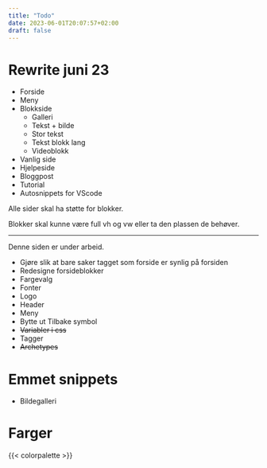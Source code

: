 ```yaml
---
title: "Todo"
date: 2023-06-01T20:07:57+02:00
draft: false
---
```



# Rewrite juni 23

* Forside
* Meny
* Blokkside
    * Galleri
    * Tekst + bilde 
    * Stor tekst
    * Tekst blokk lang
    * Videoblokk
* Vanlig side
* Hjelpeside
* Bloggpost
* Tutorial
* Autosnippets for VScode


Alle sider skal ha støtte for blokker.

Blokker skal kunne være full vh og vw eller ta den plassen de behøver. 

--- 
Denne siden er under arbeid.

* Gjøre slik at bare saker tagget som forside er synlig på forsiden
* Redesigne forsideblokker
* Fargevalg
* Fonter
* Logo
* Header
* Meny
* Bytte ut Tilbake symbol
* ~~Variabler i css~~
* Tagger
* ~~Archetypes~~


# Emmet snippets
* Bildegalleri

# Farger
{{< colorpalette >}}